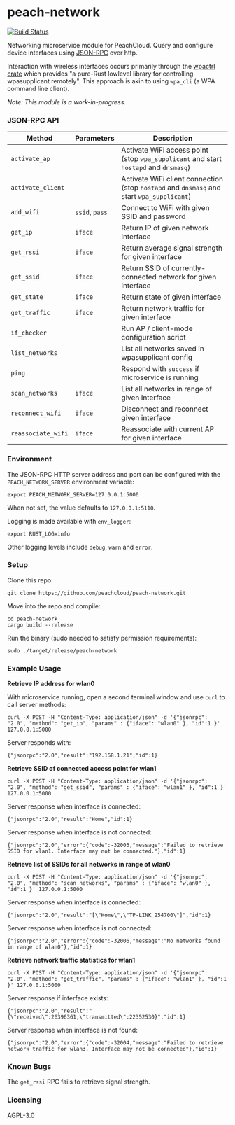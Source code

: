 # peach-network

[![Build Status](https://travis-ci.com/peachcloud/peach-network.svg?branch=master)](https://travis-ci.com/peachcloud/peach-network)

Networking microservice module for PeachCloud. Query and configure device interfaces using [JSON-RPC](https://www.jsonrpc.org/specification) over http.

Interaction with wireless interfaces occurs primarily through the [wpactrl crate](https://docs.rs/wpactrl/0.3.1/wpactrl/) which provides "a pure-Rust lowlevel library for controlling wpasupplicant remotely". This approach is akin to using `wpa_cli` (a WPA command line client).

_Note: This module is a work-in-progress._

### JSON-RPC API

| Method | Parameters | Description |
| --- | --- | --- |
| `activate_ap` | | Activate WiFi access point (stop `wpa_supplicant` and start `hostapd` and `dnsmasq`) |
| `activate_client` | | Activate WiFi client connection (stop `hostapd` and `dnsmasq` and start `wpa_supplicant`) |
| `add_wifi` | `ssid`, `pass` | Connect to WiFi with given SSID and password |
| `get_ip` | `iface` | Return IP of given network interface |
| `get_rssi` | `iface` | Return average signal strength for given interface |
| `get_ssid` | `iface` | Return SSID of currently-connected network for given interface |
| `get_state` | `iface` | Return state of given interface |
| `get_traffic` | `iface` | Return network traffic for given interface |
| `if_checker` | | Run AP / client-mode configuration script |
| `list_networks` | | List all networks saved in wpasupplicant config |
| `ping` | | Respond with `success` if microservice is running |
| `scan_networks` | `iface` | List all networks in range of given interface |
| `reconnect_wifi` | `iface` | Disconnect and reconnect given interface |
| `reassociate_wifi` | `iface` | Reassociate with current AP for given interface |

### Environment

The JSON-RPC HTTP server address and port can be configured with the `PEACH_NETWORK_SERVER` environment variable:

`export PEACH_NETWORK_SERVER=127.0.0.1:5000`

When not set, the value defaults to `127.0.0.1:5110`.

Logging is made available with `env_logger`:

`export RUST_LOG=info`

Other logging levels include `debug`, `warn` and `error`.

### Setup

Clone this repo:

`git clone https://github.com/peachcloud/peach-network.git`

Move into the repo and compile:

`cd peach-network`  
`cargo build --release`

Run the binary (sudo needed to satisfy permission requirements):

`sudo ./target/release/peach-network`

### Example Usage

**Retrieve IP address for wlan0**

With microservice running, open a second terminal window and use `curl` to call server methods:

`curl -X POST -H "Content-Type: application/json" -d '{"jsonrpc": "2.0", "method": "get_ip", "params" : {"iface": "wlan0" }, "id":1 }' 127.0.0.1:5000`

Server responds with:

`{"jsonrpc":"2.0","result":"192.168.1.21","id":1}`

**Retrieve SSID of connected access point for wlan1**

`curl -X POST -H "Content-Type: application/json" -d '{"jsonrpc": "2.0", "method": "get_ssid", "params" : {"iface": "wlan1" }, "id":1 }' 127.0.0.1:5000`

Server response when interface is connected:

`{"jsonrpc":"2.0","result":"Home","id":1}`

Server response when interface is not connected:

`{"jsonrpc":"2.0","error":{"code":-32003,"message":"Failed to retrieve SSID for wlan1. Interface may not be connected."},"id":1}`

**Retrieve list of SSIDs for all networks in range of wlan0**

`curl -X POST -H "Content-Type: application/json" -d '{"jsonrpc": "2.0", "method": "scan_networks", "params" : {"iface": "wlan0" }, "id":1 }' 127.0.0.1:5000`

Server response when interface is connected:

`{"jsonrpc":"2.0","result":"[\"Home\",\"TP-LINK_254700\"]","id":1}`

Server response when interface is not connected:

`{"jsonrpc":"2.0","error":{"code":-32006,"message":"No networks found in range of wlan0"},"id":1}`

**Retrieve network traffic statistics for wlan1**

`curl -X POST -H "Content-Type: application/json" -d '{"jsonrpc": "2.0", "method": "get_traffic", "params" : {"iface": "wlan1" }, "id":1 }' 127.0.0.1:5000`

Server response if interface exists:

`{"jsonrpc":"2.0","result":"{\"received\":26396361,\"transmitted\":22352530}","id":1}`

Server response when interface is not found:

`{"jsonrpc":"2.0","error":{"code":-32004,"message":"Failed to retrieve network traffic for wlan3. Interface may not be connected"},"id":1}`

### Known Bugs

The `get_rssi` RPC fails to retrieve signal strength.

### Licensing

AGPL-3.0
